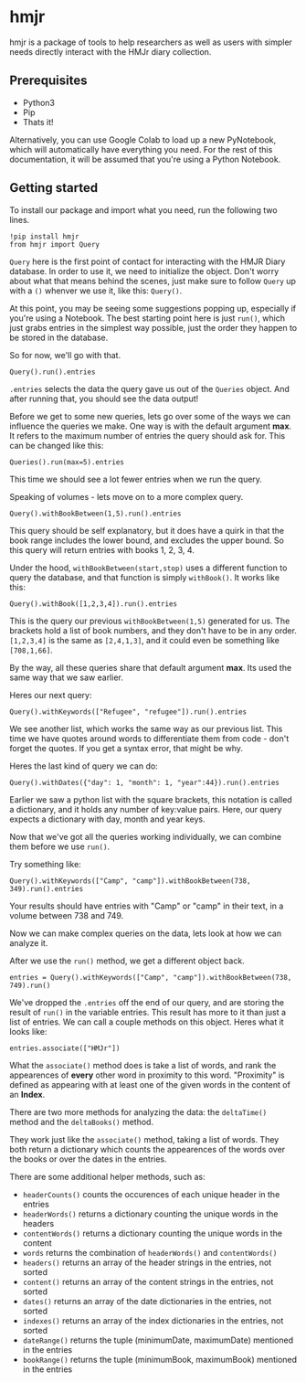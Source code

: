 # hmjr

hmjr is a package of tools to help researchers as well as users with simpler
needs directly interact with the HMJr diary collection.

## Prerequisites

- Python3
- Pip
- Thats it!

Alternatively, you can use Google Colab to load up a new PyNotebook, which will
automatically have everything you need. For the rest of this documentation, it
 will be assumed that you're using a Python Notebook.

## Getting started

To install our package and import what you need, run the following two lines.

    !pip install hmjr
    from hmjr import Query

`Query` here is the first point of contact for interacting with the
 HMJR Diary database. In order to use it, we need to initialize the object.
Don't worry about what that means behind the scenes, just make sure to follow
 `Query` up with a `()` whenver we use it, like this: `Query()`.

At this point, you may be seeing some suggestions popping up, especially
if you're using a Notebook. The best starting point here is just `run()`, which
 just grabs entries in the simplest way possible, just the order they
 happen to be stored in the database.

So for now, we'll go with that.

    Query().run().entries

`.entries` selects the data the query gave us out of the `Queries` object.
And after running that, you should see the data output!

Before we get to some new queries, lets go over some of the ways we can influence
 the queries we make. One way is with the default argument **max**. It refers to
 the maximum number of entries the query should ask for.
 This can be changed like this:

    Queries().run(max=5).entries

This time we should see a lot fewer entries when we run the query.

Speaking of volumes - lets move on to a more complex query.

    Query().withBookBetween(1,5).run().entries

This query should be self explanatory, but it does have a quirk in that the
book range includes the lower bound, and excludes the upper bound. So this
query will return entries with books 1, 2, 3, 4.

Under the hood, `withBookBetween(start,stop)` uses a different function to query
the database, and that function is simply `withBook()`. It works like this:

    Query().withBook([1,2,3,4]).run().entries

This is the query our previous `withBookBetween(1,5)` generated for us. The
brackets hold a list of book numbers, and they don't have to be in any order.
`[1,2,3,4]` is the same as `[2,4,1,3]`, and it could even be something like `[708,1,66]`.

By the way, all these queries share that default argument **max**. Its used the
same way that we saw earlier.

Heres our next query:

    Query().withKeywords(["Refugee", "refugee"]).run().entries

We see another list, which works the same way as our previous list. This time we
have quotes around words to differentiate them from code - don't forget the quotes.
 If you get a syntax error, that might be why.

Heres the last kind of query we can do:

    Query().withDates({"day": 1, "month": 1, "year":44}).run().entries

Earlier we saw a python list with the square brackets, this notation is called
 a dictionary, and it holds any number of key:value pairs. Here, our query
 expects a dictionary with day, month and year keys.

Now that we've got all the queries working individually, we can combine them
 before we use `run()`.

Try something like:

    Query().withKeywords(["Camp", "camp"]).withBookBetween(738, 349).run().entries

Your results should have entries with "Camp" or "camp" in their text, in a
 volume between 738 and 749.

Now we can make complex queries on the data, lets look at how we can analyze it.

After we use the `run()` method, we get a different object back.

    entries = Query().withKeywords(["Camp", "camp"]).withBookBetween(738, 749).run()

We've dropped the `.entries` off the end of our query, and are storing the result
 of `run()` in the variable entries. This result has more to it than just a list
 of entries. We can call a couple methods on this object. Heres what it looks like:

    entries.associate(["HMJr"])

What the `associate()` method does is take a list of words, and rank the
 appearences of **every** other word in proximity to this word. "Proximity" is defined
 as appearing with at least one of the given words in the content of an **Index**.
 
There are two more methods for analyzing the data: the `deltaTime()` method and the `deltaBooks()` method.

They work just like the `associate()` method, taking a list of words. They both return a dictionary which
 counts the appearences of the words over the books or over the dates in the entries.

There are some additional helper methods, such as:
 - `headerCounts()` counts the occurences of each unique header in the entries
 - `headerWords()` returns a dictionary counting the unique words in the headers
 - `contentWords()` returns a dictionary counting the unique words in the content 
 - `words` returns the combination of `headerWords()` and `contentWords()`
 - `headers()` returns an array of the header strings in the entries, not sorted
 - `content()` returns an array of the content strings in the entries, not sorted
 - `dates()` returns an array of the date dictionaries in the entries, not sorted
 - `indexes()` returns an array of the index dictionaries in the entries, not sorted
 - `dateRange()` returns the tuple (minimumDate, maximumDate) mentioned in the entries
 - `bookRange()` returns the tuple (minimumBook, maximumBook) mentioned in the entries
